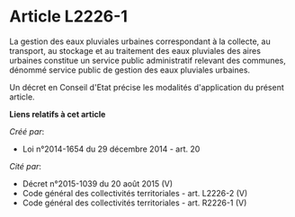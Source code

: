 # Article L2226-1

La gestion des eaux pluviales urbaines correspondant à la collecte, au transport, au stockage et au traitement des eaux
pluviales des aires urbaines constitue un service public administratif relevant des communes, dénommé service public de
gestion des eaux pluviales urbaines.

Un décret en Conseil d'Etat précise les modalités d'application du présent article.

**Liens relatifs à cet article**

_Créé par_:

  - Loi n°2014-1654 du 29 décembre 2014 - art. 20

_Cité par_:

  - Décret n°2015-1039 du 20 août 2015 (V)
  - Code général des collectivités territoriales - art. L2226-2 (V)
  - Code général des collectivités territoriales - art. R2226-1 (V)
